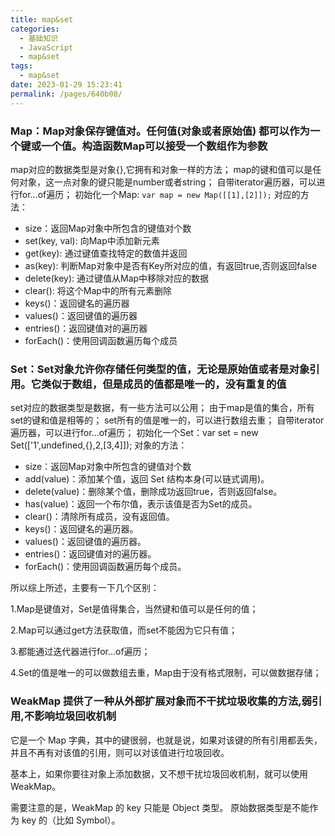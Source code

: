 ```yaml
---
title: map&set
categories:
  - 基础知识
  - JavaScript
  - map&set
tags:
  - map&set
date: 2023-01-29 15:23:41
permalink: /pages/640b08/
---
```


### Map：Map对象保存键值对。任何值(对象或者原始值) 都可以作为一个键或一个值。构造函数Map可以接受一个数组作为参数

map对应的数据类型是对象{},它拥有和对象一样的方法；
map的键和值可以是任何对象，这一点对象的键只能是number或者string；
自带iterator遍历器，可以进行for...of遍历；
初始化一个Map: ```var map = new Map([[1],[2]]);```
对应的方法：

- size：返回Map对象中所包含的键值对个数
- set(key, val): 向Map中添加新元素
- get(key): 通过键值查找特定的数值并返回
- as(key): 判断Map对象中是否有Key所对应的值，有返回true,否则返回false
- delete(key): 通过键值从Map中移除对应的数据
- clear(): 将这个Map中的所有元素删除
- keys()：返回键名的遍历器
- values()：返回键值的遍历器
- entries()：返回键值对的遍历器
- forEach()：使用回调函数遍历每个成员

### Set：Set对象允许你存储任何类型的值，无论是原始值或者是对象引用。它类似于数组，但是成员的值都是唯一的，没有重复的值

set对应的数据类型是数据，有一些方法可以公用；
由于map是值的集合，所有set的键和值是相等的；
set所有的值是唯一的，可以进行数组去重；
自带iterator遍历器，可以进行for...of遍历；
初始化一个Set：var set = new Set(['1',undefined,{},2,[3,4]]);
对象的方法：

- size：返回Map对象中所包含的键值对个数
- add(value)：添加某个值，返回 Set 结构本身(可以链式调用)。
- delete(value)：删除某个值，删除成功返回true，否则返回false。
- has(value)：返回一个布尔值，表示该值是否为Set的成员。
- clear()：清除所有成员，没有返回值。
- keys()：返回键名的遍历器。
- values()：返回键值的遍历器。
- entries()：返回键值对的遍历器。
- forEach()：使用回调函数遍历每个成员。

所以综上所述，主要有一下几个区别：

1.Map是键值对，Set是值得集合，当然键和值可以是任何的值；

2.Map可以通过get方法获取值，而set不能因为它只有值；

3.都能通过迭代器进行for...of遍历；

4.Set的值是唯一的可以做数组去重，Map由于没有格式限制，可以做数据存储；

### WeakMap 提供了一种从外部扩展对象而不干扰垃圾收集的方法,弱引用,不影响垃圾回收机制

它是一个 Map 字典，其中的键很弱，也就是说，如果对该键的所有引用都丢失，并且不再有对该值的引用，则可以对该值进行垃圾回收。

基本上，如果你要往对象上添加数据，又不想干扰垃圾回收机制，就可以使用 WeakMap。

需要注意的是，WeakMap 的 key 只能是 Object 类型。 原始数据类型是不能作为 key 的（比如 Symbol）。
